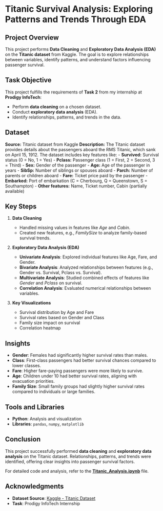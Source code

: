 # **Titanic Survival Analysis: Exploring Patterns and Trends Through EDA**

## Project Overview  
This project performs **Data Cleaning** and **Exploratory Data Analysis (EDA)** on the **Titanic dataset** from Kaggle. The goal is to explore relationships between variables, identify patterns, and understand factors influencing passenger survival.


## Task Objective  
This project fulfills the requirements of **Task 2** from my internship at **Prodigy InfoTech**:  
- Perform **data cleaning** on a chosen dataset.  
- Conduct **exploratory data analysis** (EDA).  
- Identify relationships, patterns, and trends in the data.  


## Dataset
**Source:** Titanic dataset from Kaggle
**Description:**
The Titanic dataset provides details about the passengers aboard the RMS Titanic, which sank on April 15, 1912. The dataset includes key features like:
    - **Survived:** Survival status (0 = No, 1 = Yes)
    - **Pclass:** Passenger class (1 = First, 2 = Second, 3 = Third)
    - **Sex:** Gender of the passenger
    - **Age:** Age of the passenger in years
    - **SibSp:** Number of siblings or spouses aboard
    - **Parch:** Number of parents or children aboard
    - **Fare:** Ticket price paid by the passenger
    - **Embarked:** Port of embarkation (C = Cherbourg, Q = Queenstown, S = Southampton)
    - **Other features:** Name, Ticket number, Cabin (partially available)


## Key Steps  

1. **Data Cleaning**  
   - Handled missing values in features like *Age* and *Cabin*.  
   - Created new features, e.g., *FamilySize* to analyze family-based survival trends.  

2. **Exploratory Data Analysis (EDA)**  
   - **Univariate Analysis**: Explored individual features like Age, Fare, and Gender.  
   - **Bivariate Analysis**: Analyzed relationships between features (e.g., Gender vs. Survival, Pclass vs. Survival).  
   - **Multivariate Analysis**: Studied combined effects of features like *Gender* and *Pclass* on survival.  
   - **Correlation Analysis**: Evaluated numerical relationships between variables.  

3. **Key Visualizations**  
   - Survival distribution by Age and Fare  
   - Survival rates based on Gender and Class  
   - Family size impact on survival  
   - Correlation heatmap  


## Insights  

- **Gender**: Females had significantly higher survival rates than males.  
- **Class**: First-class passengers had better survival chances compared to lower classes.  
- **Fare**: Higher fare-paying passengers were more likely to survive.  
- **Age**: Children under 10 had better survival rates, aligning with evacuation priorities.  
- **Family Size**: Small family groups had slightly higher survival rates compared to individuals or large families.  


## Tools and Libraries  

- **Python**: Analysis and visualization  
- **Libraries**: `pandas`, `numpy`, `matplotlib`


## Conclusion  
This project successfully performed **data cleaning** and **exploratory data analysis** on the Titanic dataset. Relationships, patterns, and trends were identified, offering clear insights into passenger survival factors.

For detailed code and analysis, refer to the **[Titanic_Analysis.ipynb](Titanic_Analysis.ipynb)** file.


## Acknowledgments  
- **Dataset Source**: [Kaggle - Titanic Dataset](https://www.kaggle.com/c/titanic/data)  
- **Task**: Prodigy InfoTech Internship  
